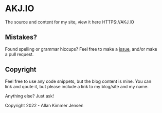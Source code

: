# AKJ.IO

The source and content for my site, view it here HTTPS://AKJ.IO

## Mistakes?

Found spelling or grammar hiccups? Feel free to make a [issue](https://github.com/Saturate/AKJIO/issues), and/or make a pull request.

## Copyright

Feel free to use any code snippets, but the blog content is mine.
You can link and qoute it, but please include a link to my blog/site and my name.

Anything else? Just ask!

Copyright 2022 - Allan Kimmer Jensen
